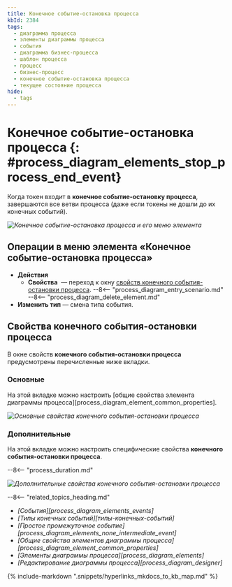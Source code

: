 ```yaml
---
title: Конечное событие-остановка процесса
kbId: 2384
tags:
  - диаграмма процесса
  - элементы диаграммы процесса
  - события
  - диаграмма бизнес-процесса
  - шаблон процесса
  - процесс
  - бизнес-процесс
  - конечное событие-остановка процесса
  - текущее состояние процесса
hide:
  - tags
---
```


# Конечное событие-остановка процесса {: #process_diagram_elements_stop_process_end_event}

Когда токен входит в **конечное событие-остановку процесса**, завершаются все ветви процесса (даже если токены не дошли до их конечных событий).

*![Конечное событие-остановка процесса и его меню элемента](stop_process_end_event.png)*

## Операции в меню элемента «Конечное событие-остановка процесса»

- **Действия**
     - **Свойства** <i class="fa-light fa-gear"></i> — переход к окну [свойств конечного события-остановки процесса](#свойства-конечного-события-остановки-процесса).
    --8<-- "process_diagram_entry_scenario.md"
    --8<-- "process_diagram_delete_element.md"
- **Изменить тип** — смена типа события.

## Свойства конечного события-остановки процесса

В  окне свойств **конечного события-остановки процесса** предусмотрены перечисленные ниже вкладки.

### Основные

На этой вкладке можно настроить [общие свойства элемента диаграммы процесса][process_diagram_element_common_properties].

*![Основные свойства конечного события-остановки процесса](stop_process_end_event_general_properties.png)*

### Дополнительные

На этой вкладке можно настроить специфические свойства **конечного события-остановки процесса**.

--8<-- "process_duration.md"

*![Дополнительные свойства конечного события-остановки процесса](stop_process_end_event_advanced_properties.png)*

<div class="relatedTopics" markdown="block">

--8<-- "related_topics_heading.md"

- _[События][process_diagram_elements_events]_
- _[Типы конечных событий][типы-конечных-событий]_
- _[Простое промежуточное событие][process_diagram_elements_none_intermediate_event]_
- _[Общие свойства элементов диаграммы процесса][process_diagram_element_common_properties]_
- _[Элементы диаграммы процесса][process_diagram_elements]_
- _[Редактирование диаграммы процесса][process_diagram_designer]_

</div>

{% include-markdown ".snippets/hyperlinks_mkdocs_to_kb_map.md" %}
